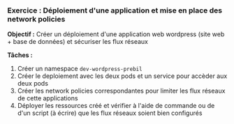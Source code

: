 ### Exercice : Déploiement d'une application et mise en place des network policies

**Objectif :** Créer un déploiement d'une application web wordpress (site web + base de données) et sécuriser les flux réseaux 

**Tâches :**
1. Créer un namespace `dev-wordpress-prebil`
2. Créer le deploiement avec les deux pods et un service pour accèder aux deux pods
3. Créer les network policies correspondantes pour limiter les flux réseaux de cette applications
4. Déployer les ressources créé et vérifier à l'aide de commande ou de d'un script (à écrire) que les flux réseaux soient bien configurés